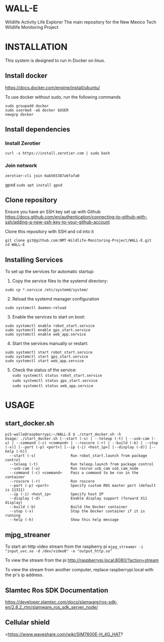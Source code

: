 # WALL-E
Wildlife Activity Life Explorer
The main repository for the New Mexico Tech Wildlife Monitoring Project

# INSTALLATION

This system is designed to run in Docker on linux.  

## Install docker  
<https://docs.docker.com/engine/install/ubuntu/>  

To use docker without sudo, run the following commands  
```
sudo groupadd docker
sudo usermod -aG docker $USER
newgrp docker
```

## Install dependencies  
### Install Zerotier  
`curl -s https://install.zerotier.com | sudo bash`
### Join network
`zerotier-cli join 6ab565387a6fafa0`

gpsd
`sudo apt install gpsd`

## Clone repository  
Ensure you have an SSH key set up with Github  
<https://docs.github.com/en/authentication/connecting-to-github-with-ssh/adding-a-new-ssh-key-to-your-github-account>  

Clone this repository with SSH and cd into it  
```
git clone git@github.com:NMT-Wildlife-Monitoring-Project/WALL-E.git
cd WALL-E
```

## Installing Services

To set up the services for automatic startup:

1. Copy the service files to the systemd directory:  
  ```
  sudo cp *.service /etc/systemd/system/
  ```

2. Reload the systemd manager configuration  
  ```
  sudo systemctl daemon-reload
  ```

3. Enable the services to start on boot:  
  ```
  sudo systemctl enable robot_start.service
  sudo systemctl enable gps_start.service
  sudo systemctl enable web_app.service
  ```

4. Start the services manually or restart:  
  ```
  sudo systemctl start robot_start.service
  sudo systemctl start gps_start.service
  sudo systemctl start web_app.service
  ```

5. Check the status of the service:  
  `sudo systemctl status robot_start.service`  
  `sudo systemctl status gps_start.service`  
  `sudo systemctl status web_app.service`  

# USAGE

## start_docker.sh
```
pi5-walle@raspberrypi:~/WALL-E $ ./start_docker.sh -h
Usage: ./start_docker.sh [--start (-s) | --teleop (-t) | --usb-cam (-u) | --command (-c) <command> | --roscore (-r) | --build (-b) | --stop (-x)] [--port (-p) <port>] [--ip (-i) <host_ip>] [--display (-d)] [--help (-h)]
  --start (-s)                Run robot_start.launch from package control
  --teleop (-t)               Run teleop.launch from package control
  --usb-cam (-u)              Run rosrun usb_cam usb_cam_node
  --command (-c) <command>    Pass a command to be run in the container
  --roscore (-r)              Run roscore
  --port (-p) <port>          Specify custom ROS master port (default is 11311)
  --ip (-i) <host_ip>         Specify host IP
  --display (-d)              Enable display support (forward X11 display)
  --build (-b)                Build the Docker container
  --stop (-x)                 Stop the Docker container if it is running
  --help (-h)                 Show this help message
```

## mjpg_streaner

To start an http video stream from the raspberry pi
```mjpg_streamer -i "input_uvc.so -d /dev/video0" -o "output_http.so"```

To view the stream from the pi
<http://raspberrypi.local:8080/?action=stream>

To view the stream from another computer, replace raspberrypi.local with the pi's ip address.

## Slamtec Ros SDK Documentation
<https://developer.slamtec.com/docs/slamware/ros-sdk-en/2.8.2_rtm/slamware_ros_sdk_server_node/>

## Cellular shield
<https://www.waveshare.com/wiki/SIM7600E-H_4G_HAT?
